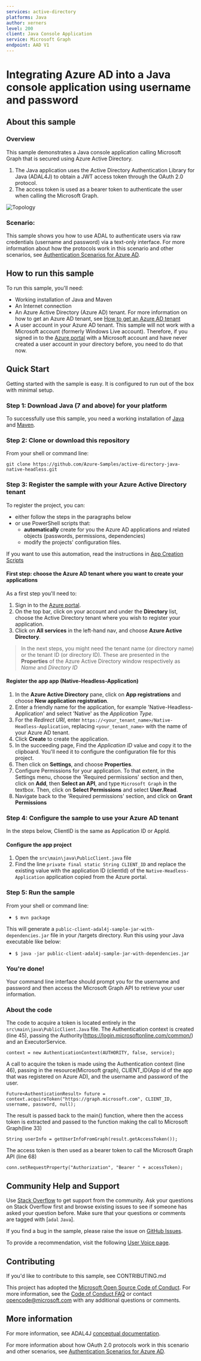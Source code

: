 ```yaml
---
services: active-directory
platforms: Java
author: xerners
level: 200
client: Java Console Application
service: Microsoft Graph
endpoint: AAD V1
---
```

# Integrating Azure AD into a Java console application using username and password

## About this sample

### Overview

This sample demonstrates a Java console application calling Microsoft Graph that is secured using Azure Active Directory.

1. The Java application uses the Active Directory Authentication Library for Java (ADAL4J) to obtain a JWT access token through the OAuth 2.0 protocol.
2. The access token is used as a bearer token to authenticate the user when calling the Microsoft Graph.

![Topology](./ReadmeFiles/Java-Native-Diagram.png)

### Scenario: 

This sample shows you how to use ADAL to authenticate users via raw credentials (username and password) via a text-only interface. For more information about how the protocols work in this scenario and other scenarios, see [Authentication Scenarios for Azure AD](https://azure.microsoft.com/documentation/articles/active-directory-authentication-scenarios/).

## How to run this sample

To run this sample, you'll need:

- Working installation of Java and Maven
- An Internet connection
- An Azure Active Directory (Azure AD) tenant. For more information on how to get an Azure AD tenant, see [How to get an Azure AD tenant](https://azure.microsoft.com/en-us/documentation/articles/active-directory-howto-tenant/)
- A user account in your Azure AD tenant. This sample will not work with a Microsoft account (formerly Windows Live account). Therefore, if you signed in to the [Azure portal](https://portal.azure.com) with a Microsoft account and have never created a user account in your directory before, you need to do that now.

## Quick Start

Getting started with the sample is easy. It is configured to run out of the box with minimal setup.

### Step 1: Download Java (7 and above) for your platform

To successfully use this sample, you need a working installation of [Java](http://www.oracle.com/technetwork/java/javase/downloads/index.html) and [Maven](https://maven.apache.org/).

### Step 2:  Clone or download this repository

From your shell or command line:

`git clone https://github.com/Azure-Samples/active-directory-java-native-headless.git `

### Step 3:  Register the sample with your Azure Active Directory tenant

To register the project, you can:

- either follow the steps in the paragraphs below
- or use PowerShell scripts that:
  - **automatically** create for you the Azure AD applications and related objects (passwords, permissions, dependencies)
  - modify the projects' configuration files.

If you want to use this automation, read the instructions in [App Creation Scripts](./AppCreationScripts/AppCreationScripts.md)

#### First step: choose the Azure AD tenant where you want to create your applications

As a first step you'll need to:

1. Sign in to the [Azure portal](https://portal.azure.com).
1. On the top bar, click on your account and under the **Directory** list, choose the Active Directory tenant where you wish to register your application.
1. Click on **All services** in the left-hand nav, and choose **Azure Active Directory**.

> In the next steps, you might need the tenant name (or directory name) or the tenant ID (or directory ID). These are presented in the **Properties**
  of the Azure Active Directory window respectively as *Name* and *Directory ID*

#### Register the app app (Native-Headless-Application)

1. In the  **Azure Active Directory** pane, click on **App registrations** and choose **New application registration**.
1. Enter a friendly name for the application, for example 'Native-Headless-Application' and select 'Native' as the *Application Type*.
1. For the *Redirect URI*, enter `https://<your_tenant_name>/Native-Headless-Application`, replacing `<your_tenant_name>` with the name of your Azure AD tenant.
1. Click **Create** to create the application.
1. In the succeeding page, Find the *Application ID* value and copy it to the clipboard. You'll need it to configure the configuration file for this project.
1. Then click on **Settings**, and choose **Properties**.
1. Configure Permissions for your application. To that extent, in the Settings menu, choose the 'Required permissions' section and then,
   click on **Add**, then **Select an API**, and type `Microsoft Graph` in the textbox. Then, click on  **Select Permissions** and select **User.Read**.
1. Navigate back to the 'Required permissions' section, and click on **Grant Permissions**

### Step 4:  Configure the sample to use your Azure AD tenant

In the steps below, ClientID is the same as Application ID or AppId.

#### Configure the app project

1. Open the `src\main\java\PublicClient.java` file
1. Find the line `private final static String CLIENT_ID` and replace the existing value with the application ID (clientId) of the `Native-Headless-Application` application copied from the Azure portal.

### Step 5: Run the sample

From your shell or command line:

- `$ mvn package`

This will generate a `public-client-adal4j-sample-jar-with-dependencies.jar` file in your /targets directory. Run this using your Java executable like below:

- `$ java -jar public-client-adal4j-sample-jar-with-dependencies.jar`

### You're done!

Your command line interface should prompt you for the username and password and then access the Microsoft Graph API to retrieve your user information.

### About the code

The code to acquire a token is located entirely in the `src\main\java\PublicClient.Java` file. The Authentication context is created (line 45), passing the Authority(https://login.microsoftonline.com/common/) and an ExecutorService.

`context = new AuthenticationContext(AUTHORITY, false, service);`

A call to acquire the token is made using the Authentication context (line 46), passing in the resource(Microsoft graph), CLIENT_ID(App id of the app that was registered on Azure AD), and the username and password of the user. 

`Future<AuthenticationResult> future = context.acquireToken("https://graph.microsoft.com", CLIENT_ID, username, password, null);`

The result is passed back to the main() function, where then the access token is extracted and passed to the function making the call to Microsoft Graph(line 33)

`String userInfo = getUserInfoFromGraph(result.getAccessToken());`

The access token is then used as a bearer token to call the Microsoft Graph API (line 68)

`conn.setRequestProperty("Authorization", "Bearer " + accessToken);`

## Community Help and Support

Use [Stack Overflow](http://stackoverflow.com/questions/tagged/adal) to get support from the community.
Ask your questions on Stack Overflow first and browse existing issues to see if someone has asked your question before.
Make sure that your questions or comments are tagged with [`adal` `Java`].

If you find a bug in the sample, please raise the issue on [GitHub Issues](https://github.com/Azure-Samples/active-directory-java-native-headless/issues).

To provide a recommendation, visit the following [User Voice page](https://feedback.azure.com/forums/169401-azure-active-directory).

## Contributing

If you'd like to contribute to this sample, see CONTRIBUTING.md

This project has adopted the [Microsoft Open Source Code of Conduct](https://opensource.microsoft.com/codeofconduct/). For more information, see the [Code of Conduct FAQ](https://opensource.microsoft.com/codeofconduct/faq/) or contact [opencode@microsoft.com](mailto:opencode@microsoft.com) with any additional questions or comments.

## More information

For more information, see ADAL4J [conceptual documentation](https://github.com/AzureAD/azure-activedirectory-library-for-java/wiki). 

For more information about how OAuth 2.0 protocols work in this scenario and other scenarios, see [Authentication Scenarios for Azure AD](http://go.microsoft.com/fwlink/?LinkId=394414).
